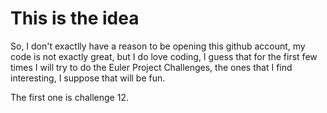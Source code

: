 # This is the idea
So, I don't exactlly have a reason to be opening this github account, my code is not exactly great, but I do love coding, I guess that for the first few times I will try to do the Euler Project Challenges, the ones that I find interesting, I suppose that will be fun.

The first one is challenge 12.